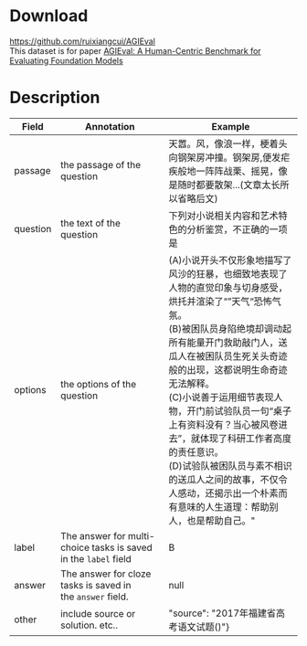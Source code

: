 # Download
https://github.com/ruixiangcui/AGIEval<br>
This dataset is for paper [AGIEval: A Human-Centric Benchmark for Evaluating Foundation Models](https://arxiv.org/abs/2304.06364)

# Description
| Field    | Annotation                                                      | Example                                                                                                                                                                                                                                                      |
| -------- | --------------------------------------------------------------- | ------------------------------------------------------------------------------------------------------------------------------------------------------------------------------------------------------------------------------------------------------------ |
| passage  | the passage of the question                                     | 天嚣。风，像浪一样，梗着头向钢架房冲撞。钢架房,便发疟疾般地一阵阵战栗、摇晃，像是随时都要散架...(文章太长所以省略后文)                                                                                                                                                                                               |
| question | the text of the question                                        | 下列对小说相关内容和艺术特色的分析鉴赏，不正确的一项是                                                                                                                                                                                                                                  |
| options  | the options of the question                                     | (A)小说开头不仅形象地描写了风沙的狂暴，也细致地表现了人物的直觉印象与切身感受，烘托并渲染了“”天气“恐怖气氛。<br>(B)被困队员身陷绝境却调动起所有能量开门救助敲门人，送瓜人在被困队员生死关头奇迹般的出现，这都说明生命奇迹无法解释。<br>(C)小说善于运用细节表现人物，开门前试验队员一句“桌子上有资料没有？当心被风卷进去”，就体现了科研工作者高度的责任意识。<br>(D)试验队被困队员与素不相识的送瓜人之间的故事，不仅令人感动，还揭示出一个朴素而有意味的人生道理：帮助别人，也是帮助自己。" |
| label    | The answer for multi-choice tasks is saved in the `label` field | B                                                                                                                                                                                                                                                            |
| answer   | The answer for cloze tasks is saved in the `answer` field.      | null                                                                                                                                                                                                                                                         |
| other    | include source or solution. etc..                               | "source": "2017年福建省高考语文试题()"}                                                                                                                                                                                                                                |

